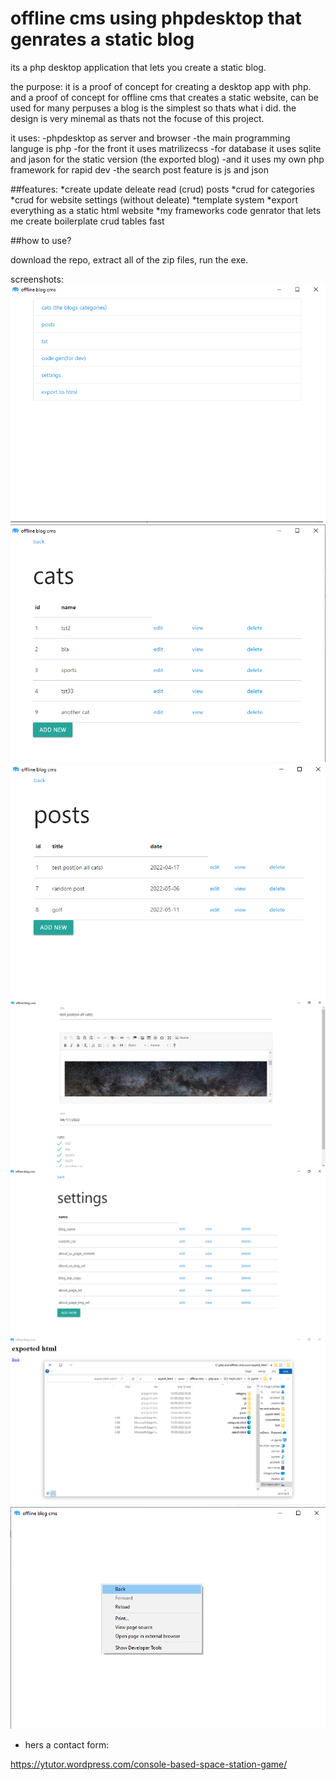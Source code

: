 # offline cms using phpdesktop that genrates a static blog

its a php desktop application that lets you create a static blog.

the purpose: it is a proof of concept for creating a desktop app with php.
and a proof of concept for offline cms that creates a static website, can be used
for many perpuses a blog is the simplest so thats what i did.
the design is very minemal as thats not the focuse of this project.

it uses: 
-phpdesktop as server and browser
-the main programming languge is php
-for the front it uses matrilizecss
-for database it uses sqlite and jason for the static version (the exported blog)
-and it uses my own php framework for rapid dev
-the search post feature is js and json

##features:
*create update deleate read (crud) posts
*crud for categories
*crud for website settings (without deleate)
*template system
*export everything as a static html website
*my frameworks code genrator that lets me create boilerplate crud tables fast 

##how to use?

download the repo, extract all of the zip files, run the exe.

screenshots:
![alt text](screenshots/1.png)
![alt text](screenshots/2.png)
![alt text](screenshots/3.png)
![alt text](screenshots/4.png)
![alt text](screenshots/5.png)
![alt text](screenshots/6.png)
![alt text](screenshots/7.png)

* hers a contact form:


https://ytutor.wordpress.com/console-based-space-station-game/




